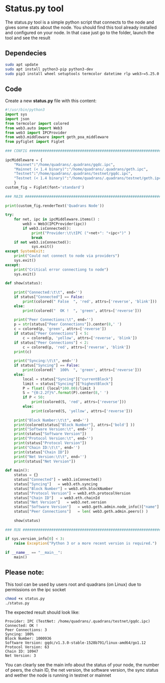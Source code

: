 Status.py tool
==============

The status.py tool is a simple python script that connects to the node and gives some stats about the node. You should find this tool already installed and configured on your node. In that case just go to the folder, launch the tool and see the result

## Dependecies

``` bash
sudo apt update
sudo apt install python3-pip python3-dev
sudo pip3 install wheel setuptools termcolor datetime rlp web3>=5.25.0 pyfiglet
``` 

## Code

Create a new **status.py** file with this content:

``` python
#!/usr/bin/python3
import sys
import json
from termcolor import colored
from web3.auto import Web3
from web3 import IPCProvider
from web3.middleware import geth_poa_middleware
from pyfiglet import Figlet
	
### CONFIG #####################################################################
	
ipcMiddleware = {
	"Mainnet":"/home/quadrans/.quadrans/gqdc.ipc", 
	"Mainnet (< 1.4 binary)":"/home/quadrans/.quadrans/geth.ipc", 
	"Testnet":"/home/quadrans/.quadrans/testnet/gqdc.ipc",
	"Testnet (< 1.4 binary)":"/home/quadrans/.quadrans/testnet/geth.ipc"
	}
custom_fig = Figlet(font='standard')
	
### MAIN #######################################################################
	
print(custom_fig.renderText('Quadrans Node'))
	
try:
	for net, ipc in ipcMiddleware.items() :
		web3 = Web3(IPCProvider(ipc))
		if web3.isConnected():
			print("Provider:\t\tIPC ("+net+": "+ipc+")" )
			break
	if not web3.isConnected():
			sys.exit()
except SystemExit:
	print("Could not connect to node via providers")
	sys.exit()
except:
	print("Critical error connectiong to node")
	sys.exit()
	
def show(status):
	
	print("Connected:\t\t", end='')
	if status["Connected"] == False:
		print(colored(" False  ", 'red', attrs=['reverse', 'blink']))
	else:
		print(colored("  OK !  ", 'green', attrs=['reverse']))
	
	print("Peer Connections:\t", end='')
	p = str(status["Peer Connections"]).center(8,' ')
	c = colored(p, 'green', attrs=['reverse'])
	if status["Peer Connections"] < 5:
		c = colored(p, 'yellow', attrs=['reverse', 'blink'])
	if status["Peer Connections"] < 2:
		c = colored(p, 'red', attrs=['reverse', 'blink'])
	print(c)
	
	print("Syncing:\t\t", end='')
	if status["Syncing"] == False:
		print(colored("  100%  ", 'green', attrs=['reverse']))
	else:
		local = status["Syncing"]["currentBlock"]
		limit = status["Syncing"]["highestBlock"]
		P = float( (local*100.00)/limit )
		S = "{0:2.2f}%".format(P).center(8,' ')
		if P < 50:
			print(colored(S, 'red', attrs=['reverse']))
		else:
			print(colored(S, 'yellow', attrs=['reverse']))
	
	print("Block Number:\t\t", end='')
	print(colored(status["Block Number"], attrs=['bold'] ))
	print("Software Version:\t", end='')
	print(status["Software Version"])
	print("Protocol Version:\t", end='')
	print(status["Protocol Version"])
	print("Chain ID:\t\t", end='')
	print(status["Chain ID"])
	print("Net Version:\t\t", end='')
	print(status["Net Version"])
	
def main():
	status = {}
	status["Connected"] = web3.isConnected()
	status["Syncing"]   = web3.eth.syncing
	status["Block Number"] = web3.eth.blockNumber
	status["Protocol Version"] = web3.eth.protocolVersion
	status["Chain ID"]   = web3.eth.chainId
	status["Net Version"]   = web3.net.version
	status["Software Version"]   = web3.geth.admin.node_info()["name"]
	status["Peer Connections"]   = len( web3.geth.admin.peers() )
	
	show(status)
	
### RUN ########################################################################
	
if sys.version_info[0] < 3:
	raise Exception("Python 3 or a more recent version is required.")
	
if __name__ == "__main__": 
	main()
```

## Please note:

This tool can be used by users root and quadrans (on Linux) due to permissions on the ipc socket

``` bash
chmod +x status.py
./status.py
``` 

The expected result should look like:

``` 
Provider: IPC (TestNet: /home/quadrans/.quadrans/testnet/gqdc.ipc)
Connected: OK !
Peer Connections: 3
Syncing: 100%
Block Number: 1000936
Software Version: gqdc/v1.3.0-stable-1528b791/linux-amd64/go1.12
Protocol Version: 63
Chain ID: 10947
Net Version: 3
```

You can clearly see the main info about the status of your node, the  number of peers, the chain ID, the net version, the software version, the sync status and wether the node is running in testnet or mainnet